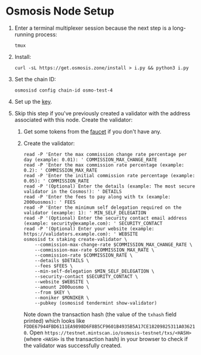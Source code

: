 # Osmosis Node Setup

1. Enter a terminal multiplexer session because the next step is a long-running process:

    ```shell
    tmux
    ```
2. Install:

    ```shell
    curl -sL https://get.osmosis.zone/install > i.py && python3 i.py
    ```
3. Set the chain ID:

    ```shell
    osmosisd config chain-id osmo-test-4
    ```
4. Set up the [key](key.md).
5. Skip this step if you've previously created a validator with the address associated with this node. Create the validator:
   1. Get some tokens from the [faucet](https://faucet.osmosis.zone/#/) if you don't have any.
   2. Create the validator:

      ```shell
      read -P 'Enter the max commission change rate percentage per day (example: 0.01): ' COMMISSION_MAX_CHANGE_RATE
      read -P 'Enter the max commission rate percentage (example: 0.2): ' COMMISSION_MAX_RATE
      read -P 'Enter the initial commission rate percentage (example: 0.05): ' COMMISSION_RATE
      read -P '(Optional) Enter the details (example: The most secure validator in the Cosmos!): ' DETAILS
      read -P 'Enter the fees to pay along with tx (example: 2000uosmos): ' FEES
      read -P 'Enter the minimum self delegation required on the validator (example: 1): ' MIN_SELF_DELEGATION
      read -P '(Optional) Enter the security contact email address (example: security@example.com): ' SECURITY_CONTACT
      read -P '(Optional) Enter your website (example: https://validators.example.com): ' WEBSITE
      osmosisd tx staking create-validator \
          --commission-max-change-rate $COMMISSION_MAX_CHANGE_RATE \
          --commission-max-rate $COMMISSION_MAX_RATE \
          --commission-rate $COMMISSION_RATE \
          --details $DETAILS \
          --fees $FEES \
          --min-self-delegation $MIN_SELF_DELEGATION \
          --security-contact $SECURITY_CONTACT \
          --website $WEBSITE \
          --amount 2000uosmo \
          --from $KEY \
          --moniker $MONIKER \
          --pubkey (osmosisd tendermint show-validator)
      ```

      Note down the transaction hash (the value of the `txhash` field printed) which looks like `FDDE67944FBD6111EA9898D6F8B5CF9601B4935B5A17CE18209825311A036210`. Open `https://testnet.mintscan.io/osmosis-testnet/txs/<HASH>` (where `<HASH>` is the transaction hash) in your browser to check if the validator was successfully created.
